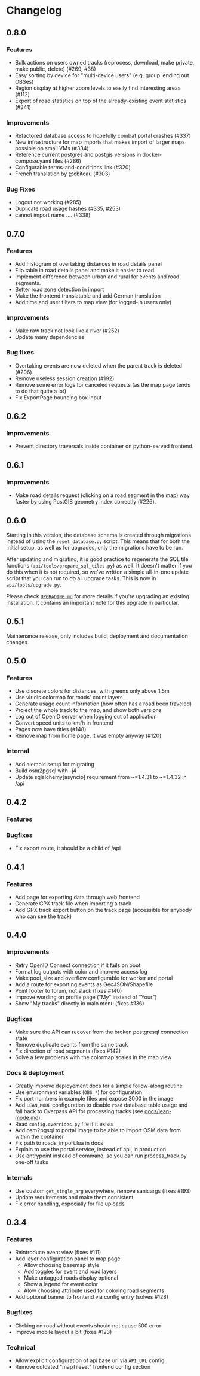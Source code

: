 # Changelog

## 0.8.0

### Features

* Bulk actions on users owned tracks (reprocess, download, make private, make public, delete) (#269, #38)
* Easy sorting by device for "multi-device users" (e.g. group lending out OBSes)
* Region display at higher zoom levels to easily find interesting areas (#112)
* Export of road statistics on top of the already-existing event statistics (#341)

### Improvements

* Refactored database access to hopefully combat portal crashes (#337)
* New infrastructure for map imports that makes import of larger maps possible on small VMs (#334)
* Reference current postgres and postgis versions in docker-compose.yaml files (#286)
* Configurable terms-and-conditions link (#320)
* French translation by @cbiteau (#303)

### Bug Fixes

* Logout not working (#285)
* Duplicate road usage hashes (#335, #253)
* cannot import name .... (#338)

## 0.7.0

### Features

* Add histogram of overtaking distances in road details panel
* Flip table in road details panel and make it easier to read
* Implement difference between urban and rural for events and road segments.
* Better road zone detection in import
* Make the frontend translatable and add German translation
* Add time and user filters to map view (for logged-in users only)

### Improvements

* Make raw track not look like a river (#252)
* Update many dependencies

### Bug fixes

* Overtaking events are now deleted when the parent track is deleted (#206)
* Remove useless session creation (#192)
* Remove some error logs for canceled requests (as the map page tends to do that quite a lot)
* Fix ExportPage bounding box input


## 0.6.2

### Improvements

* Prevent directory traversals inside container on python-served frontend.

## 0.6.1

### Improvements

* Make road details request (clicking on a road segment in the map) way faster
  by using PostGIS geometry index correctly (#226).

## 0.6.0

Starting in this version, the database schema is created through migrations
instead of using the `reset_database.py` script. This means that for both the
initial setup, as well as for upgrades, only the migrations have to be run.

After updating and migrating, it is good practice to regenerate the SQL tile
functions (`api/tools/prepare_sql_tiles.py`) as well. It doesn't matter if you
do this when it is not required, so we've written a simple all-in-one update
script that you can run to do all upgrade tasks. This is now in
`api/tools/upgrade.py`.

Please check [`UPGRADING.md`](./UPGRADING.md) for more details if you're
upgrading an existing installation. It contains an important note for this
upgrade in particular.

## 0.5.1

Maintenance release, only includes build, deployment and documentation changes.

## 0.5.0

### Features

* Use discrete colors for distances, with greens only above 1.5m
* Use viridis colormap for roads' count layers
* Generate usage count information (how often has a road been traveled)
* Project the whole track to the map, and show both versions
* Log out of OpenID server when logging out of application
* Convert speed units to km/h in frontend
* Pages now have titles (#148)
* Remove map from home page, it was empty anyway (#120)

### Internal

* Add alembic setup for migrating
* Build osm2pgsql with -j4
* Update sqlalchemy[asyncio] requirement from ~=1.4.31 to ~=1.4.32 in /api

## 0.4.2

### Features

### Bugfixes

* Fix export route, it should be a child of /api 

## 0.4.1

### Features

* Add page for exporting data through web frontend
* Generate GPX track file when importing a track
* Add GPX track export button on the track page (accessible for anybody who can
  see the track)

## 0.4.0

### Improvements

* Retry OpenID Connect connection if it fails on boot
* Format log outputs with color and improve access log
* Make pool_size and overflow configurable for worker and portal
* Add a route for exporting events as GeoJSON/Shapefile
* Point footer to forum, not slack (fixes #140)
* Improve wording on profile page ("My" instead of "Your")
* Show "My tracks" directly in main menu (fixes #136)

### Bugfixes

* Make sure the API can recover from the broken postgresql connection state
* Remove duplicate events from the same track
* Fix direction of road segments (fixes #142)
* Solve a few problems with the colormap scales in the map view 

### Docs & deployment

* Greatly improve deployement docs for a simple follow-along routine
* Use environment variables (`OBS_*`) for configuration
* Fix port numbers in example files and expose 3000 in the image
* Add `LEAN_MODE` configuration to disable `road` database table usage and fall
  back to Overpass API for processing tracks (see
  [docs/lean-mode.md](docs/lean-mode.md)).
* Read `config.overrides.py` file if it exists
* Add osm2pgsql to portal image to be able to import OSM data from within the
  container
* Fix path to roads_import.lua in docs
* Explain to use the portal service, instead of api, in production
* Use entrypoint instead of command, so you can run process_track.py one-off tasks

### Internals

* Use custom `get_single_arg` everywhere, remove sanicargs (fixes #193)
* Update requirements and make them consistent
* Fix error handling, especially for file uploads
 

## 0.3.4

### Features

* Reintroduce event view (fixes #111)
* Add layer configuration panel to map page
  - Allow choosing basemap style
  - Add toggles for event and road layers
  - Make untagged roads display optional
  - Show a legend for event color
  - Alow choosing attribute used for coloring road segments
* Add optional banner to frontend via config entry (solves #128)

### Bugfixes

* Clicking on road without events should not cause 500 error
* Improve mobile layout a bit (fixes #123)

### Technical

* Allow explicit configuration of api base url via `API_URL` config
* Remove outdated "mapTileset" frontend config section
